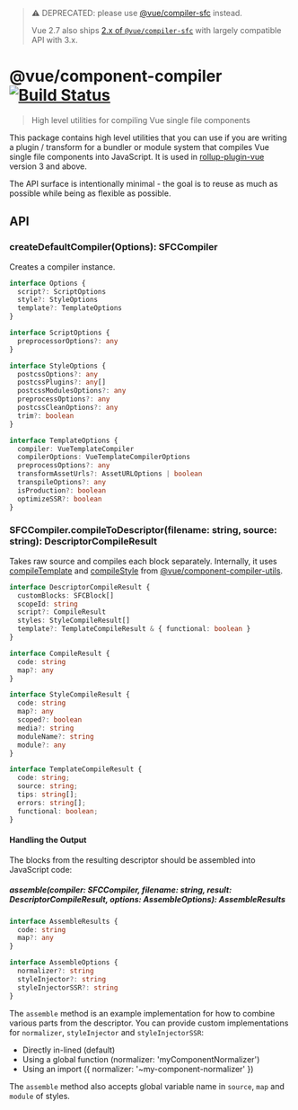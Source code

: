 > ⚠️ DEPRECATED: please use [@vue/compiler-sfc](https://github.com/vuejs/core/tree/main/packages/compiler-sfc) instead.
>
> Vue 2.7 also ships [2.x of `@vue/compiler-sfc`](https://github.com/vuejs/vue/blob/main/packages/compiler-sfc/src/index.ts) with largely compatible API with 3.x.

# @vue/component-compiler [![Build Status](https://circleci.com/gh/vuejs/vue-component-compiler/tree/master.svg?style=shield)](https://circleci.com/gh/vuejs/vue-component-compiler)

> High level utilities for compiling Vue single file components

This package contains high level utilities that you can use if you are writing a plugin / transform for a bundler or module system that compiles Vue single file components into JavaScript. It is used in [rollup-plugin-vue](https://github.com/vuejs/rollup-plugin-vue) version 3 and above.

The API surface is intentionally minimal - the goal is to reuse as much as possible while being as flexible as possible.

## API

### createDefaultCompiler(Options): SFCCompiler

Creates a compiler instance.

```typescript
interface Options {
  script?: ScriptOptions
  style?: StyleOptions
  template?: TemplateOptions
}

interface ScriptOptions {
  preprocessorOptions?: any
}

interface StyleOptions {
  postcssOptions?: any
  postcssPlugins?: any[]
  postcssModulesOptions?: any
  preprocessOptions?: any
  postcssCleanOptions?: any
  trim?: boolean
}

interface TemplateOptions {
  compiler: VueTemplateCompiler
  compilerOptions: VueTemplateCompilerOptions
  preprocessOptions?: any
  transformAssetUrls?: AssetURLOptions | boolean
  transpileOptions?: any
  isProduction?: boolean
  optimizeSSR?: boolean
}
```

### SFCCompiler.compileToDescriptor(filename: string, source: string): DescriptorCompileResult

Takes raw source and compiles each block separately. Internally, it uses [compileTemplate](https://github.com/vuejs/component-compiler-utils/blob/master/README.md#compiletemplatetemplatecompileoptions-templatecompileresults) and [compileStyle](https://github.com/vuejs/component-compiler-utils/blob/master/README.md#compilestylestylecompileoptions) from [@vue/component-compiler-utils](https://github.com/vuejs/component-compiler-utils).

```typescript
interface DescriptorCompileResult {
  customBlocks: SFCBlock[]
  scopeId: string
  script?: CompileResult
  styles: StyleCompileResult[]
  template?: TemplateCompileResult & { functional: boolean }
}

interface CompileResult {
  code: string
  map?: any
}

interface StyleCompileResult {
  code: string
  map?: any
  scoped?: boolean
  media?: string
  moduleName?: string
  module?: any
}

interface TemplateCompileResult {
  code: string;
  source: string;
  tips: string[];
  errors: string[];
  functional: boolean;
}
```

#### Handling the Output

The blocks from the resulting descriptor should be assembled into JavaScript code:

##### assemble(compiler: SFCCompiler, filename: string, result: DescriptorCompileResult, options: AssembleOptions): AssembleResults

```typescript
interface AssembleResults {
  code: string
  map?: any
}
```

```typescript
interface AssembleOptions {
  normalizer?: string
  styleInjector?: string
  styleInjectorSSR?: string
}
```


The `assemble` method is an example implementation for how to combine various parts from the descriptor. You can provide custom implementations for `normalizer`, `styleInjector` and `styleInjectorSSR`:

* Directly in-lined (default)
* Using a global function (normalizer: 'myComponentNormalizer')
* Using an import ({ normalizer: '~my-component-normalizer' })

The `assemble` method also accepts global variable name in `source`, `map` and `module` of styles. 
